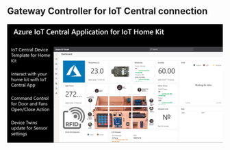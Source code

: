 ## Gateway Controller for IoT Central connection ## 
![alt HomeKit Azure IoT Central AP](/media/iotcentral_homtkit.jpg)

